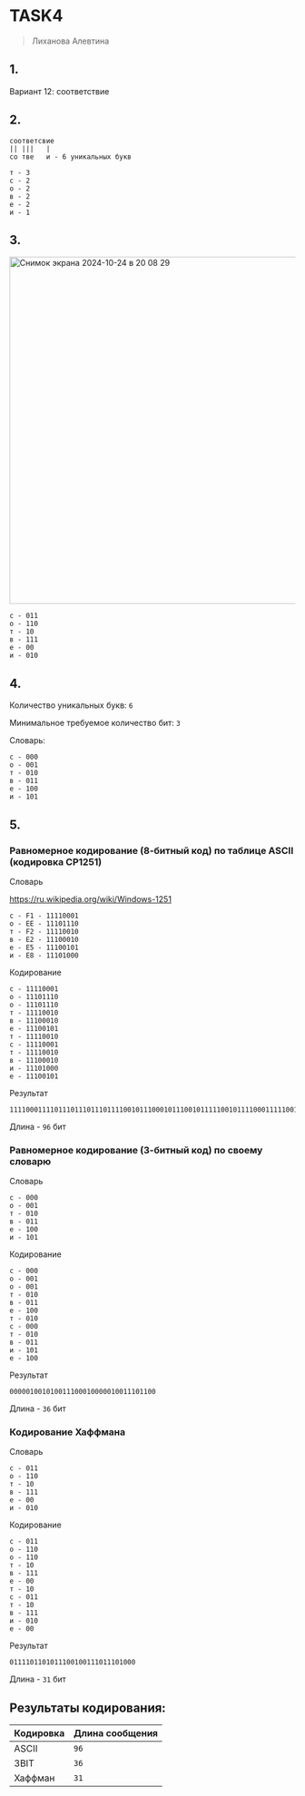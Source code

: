 # TASK4

> Лиханова Алевтина

## 1.

Вариант 12: соответствие 

## 2.

```
соответсвие
|| |||   |
со тве   и - 6 уникальных букв

т - 3
с - 2
о - 2
в - 2
е - 2
и - 1
```

## 3.



<img width="612" alt="Снимок экрана 2024-10-24 в 20 08 29" src="https://github.com/user-attachments/assets/a9d5d5d2-047a-4715-b6c9-b3cbc4988c24">



```
с - 011
о - 110
т - 10
в - 111
е - 00
и - 010
```

## 4.

Количество уникальных букв: `6`

Минимальное требуемое количество бит: `3`

Словарь:
```
с - 000
о - 001
т - 010
в - 011
е - 100
и - 101
```

## 5.

### Равномерное кодирование (8-битный код) по таблице ASCII (кодировка CP1251)


Словарь

https://ru.wikipedia.org/wiki/Windows-1251

```
с - F1 - 11110001
о - EE - 11101110
т - F2 - 11110010
в - E2 - 11100010
е - E5 - 11100101
и - E8 - 11101000
```

Кодирование
```
с - 11110001
о - 11101110
о - 11101110
т - 11110010
в - 11100010
е - 11100101
т - 11110010
с - 11110001
т - 11110010
в - 11100010
и - 11101000
е - 11100101

```

Результат
```
111100011110111011101110111100101110001011100101111100101111000111110010111000101110100011100101
```
Длина - `96` бит

### Равномерное кодирование (3-битный код) по своему словарю

Словарь
```
с - 000
о - 001
т - 010
в - 011
е - 100
и - 101
```

Кодирование
```
c - 000
о - 001
о - 001
т - 010
в - 011
е - 100
т - 010
с - 000
т - 010
в - 011
и - 101
е - 100
```

Результат
```
000001001010011100010000010011101100
```
Длина - `36` бит

### Кодирование Хаффмана

Словарь
```
с - 011
о - 110
т - 10
в - 111
е - 00
и - 010
```

Кодирование
```
с - 011
о - 110
о - 110
т - 10
в - 111
е - 00
т - 10
с - 011
т - 10
в - 111
и - 010
е - 00
```

Результат

```
0111101101011100100111011101000
```

Длина - `31` бит

## Результаты кодирования:

| Кодировка | Длина сообщения |
|-----------|-----------------|
| ASCII     | `96`            |
| 3BIT      | `36`            |
| Хаффман   | `31`            |
